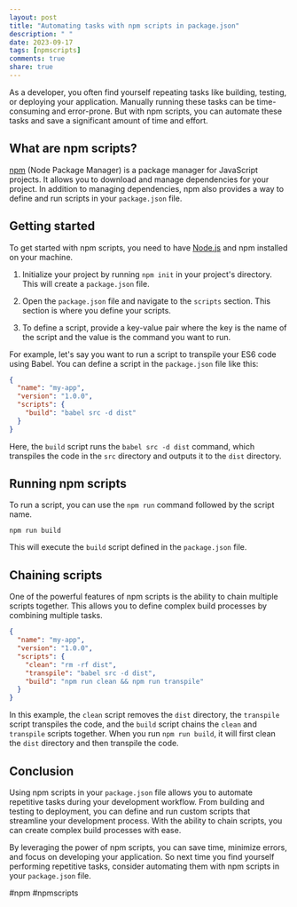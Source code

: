 ```yaml
---
layout: post
title: "Automating tasks with npm scripts in package.json"
description: " "
date: 2023-09-17
tags: [npmscripts]
comments: true
share: true
---
```


As a developer, you often find yourself repeating tasks like building, testing, or deploying your application. Manually running these tasks can be time-consuming and error-prone. But with npm scripts, you can automate these tasks and save a significant amount of time and effort.

## What are npm scripts?

[npm](https://www.npmjs.com/) (Node Package Manager) is a package manager for JavaScript projects. It allows you to download and manage dependencies for your project. In addition to managing dependencies, npm also provides a way to define and run scripts in your `package.json` file.

## Getting started

To get started with npm scripts, you need to have [Node.js](https://nodejs.org/) and npm installed on your machine.

1. Initialize your project by running `npm init` in your project's directory. This will create a `package.json` file.

2. Open the `package.json` file and navigate to the `scripts` section. This section is where you define your scripts.

3. To define a script, provide a key-value pair where the key is the name of the script and the value is the command you want to run.

For example, let's say you want to run a script to transpile your ES6 code using Babel. You can define a script in the `package.json` file like this:

```json
{
  "name": "my-app",
  "version": "1.0.0",
  "scripts": {
    "build": "babel src -d dist"
  }
}
```

Here, the `build` script runs the `babel src -d dist` command, which transpiles the code in the `src` directory and outputs it to the `dist` directory.

## Running npm scripts

To run a script, you can use the `npm run` command followed by the script name.

```shell
npm run build
```

This will execute the `build` script defined in the `package.json` file.

## Chaining scripts

One of the powerful features of npm scripts is the ability to chain multiple scripts together. This allows you to define complex build processes by combining multiple tasks.

```json
{
  "name": "my-app",
  "version": "1.0.0",
  "scripts": {
    "clean": "rm -rf dist",
    "transpile": "babel src -d dist",
    "build": "npm run clean && npm run transpile"
  }
}
```

In this example, the `clean` script removes the `dist` directory, the `transpile` script transpiles the code, and the `build` script chains the `clean` and `transpile` scripts together. When you run `npm run build`, it will first clean the `dist` directory and then transpile the code.

## Conclusion

Using npm scripts in your `package.json` file allows you to automate repetitive tasks during your development workflow. From building and testing to deployment, you can define and run custom scripts that streamline your development process. With the ability to chain scripts, you can create complex build processes with ease.

By leveraging the power of npm scripts, you can save time, minimize errors, and focus on developing your application. So next time you find yourself performing repetitive tasks, consider automating them with npm scripts in your `package.json` file.

#npm #npmscripts